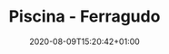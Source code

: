 ---
title: "Piscina - Ferragudo"
date: 2020-08-09T15:20:42+01:00

images: 
- img/servicos/betonagem/betonagem4.jpeg
- img/servicos/betonagem/betonagem1.jpeg
- img/servicos/betonagem/betonagem4.jpeg

date_to_show: "Junho 2019"
text: "You can write here details about this work."

draft: false
---